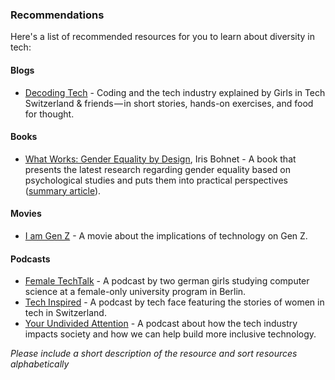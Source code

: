 ### Recommendations

Here's a list of recommended resources for you to learn about diversity in tech:

#### Blogs
- [Decoding Tech](https://medium.com/decoding-tech) - Coding and the tech industry explained by Girls in Tech Switzerland & friends — in short stories, hands-on exercises, and food for thought. 

#### Books
- [What Works: Gender Equality by Design](https://scholar.harvard.edu/iris_bohnet/what-works), Iris Bohnet - A book that presents the latest research regarding gender equality based on psychological studies and puts them into practical perspectives ([summary article](https://knowledge.wharton.upenn.edu/article/gender-equality-design-building-inclusive-productive-workplace/)).

#### Movies
- [I am Gen Z](https://iamgenzfilm.com/) - A movie about the implications of technology on Gen Z.

#### Podcasts
- [Female TechTalk](https://www.female-techtalk.com/) - A podcast by two german girls studying computer science at a female-only university program in Berlin.
- [Tech Inspired](https://anchor.fm/team-techface) - A podcast by tech face featuring the stories of women in tech in Switzerland.
- [Your Undivided Attention](https://www.humanetech.com/podcast) - A podcast about how the tech industry impacts society and how we can help build more inclusive technology.

*Please include a short description of the resource and sort resources alphabetically*
